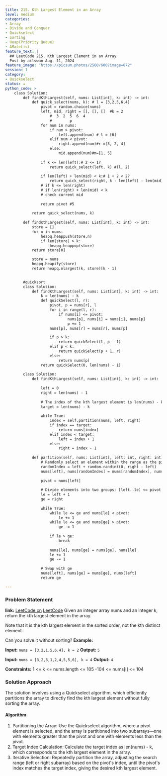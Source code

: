 ```yaml
---
title: 215. Kth Largest Element in an Array
level: medium
categories:
- Array
- Divide and Conquer
- Quickselect
- Sorting
- Heap(Priority Queue)
- AMateList
feature_text: |
  ## LeetCode 215. Kth Largest Element in an Array
  Post by ailswan Aug. 11, 2024
feature_image: "https://picsum.photos/2560/600?image=872"
session: 1
category:
- Quickselect
status: ★ 
python_code: >
    class Solution:
        def findKthLargest(self, nums: List[int], k: int) -> int:
            def quick_select(nums, k): # l = [3,2,5,6,4]
                pivot = random.choice(nums)
                left, mid, right = [], [], []  #k = 2
                    #  3  2  5  6  4
                    #        p
                for num in nums:
                    if num > pivot:
                        left.append(num) # l = [6]
                    elif num < pivot:
                        right.append(num)#r =[3, 2, 4]
                    else:
                        mid.append(num)#m=[1, 5]
                
                if k <= len(left):# 2 <= 1?
                    return quick_select(left, k) #(l, 2)
                
                if len(left) + len(mid) < k:# 1 + 2 < 2?
                    return quick_select(right, k - len(left) - len(mid))
                # if k <= len(right)
                # if len(right) + len(mid) < k
                # check current mid
                        
                return pivot #5
            
            return quick_select(nums, k)
            
        def findKthLargest(self, nums: List[int], k: int) -> int:
            store = []
            for n in nums:
                heapq.heappush(store,n)
                if len(store) > k:
                    heapq.heappop(store)
            return store[0]

            store = nums
            heapq.heapify(store)
            return heapq.nlargest(k, store)[k - 1]
        

        #quicksort 
        class Solution:
            def findKthLargest(self, nums: List[int], k: int) -> int:
                k = len(nums) - k 
                def quickSelect(l, r):
                    pivot, p = nums[r], l
                    for i in range(l, r):
                        if nums[i] <= pivot:
                            nums[p], nums[i] = nums[i], nums[p]
                            p += 1
                    nums[p], nums[r] = nums[r], nums[p]

                    if p > k:
                        return quickSelect(l, p - 1)
                    elif p < k:
                        return quickSelect(p + 1, r)
                    else:
                        return nums[p]
                return quickSelect(0, len(nums) - 1)
        
        class Solution:
            def findKthLargest(self, nums: List[int], k: int) -> int:
        
                left = 0
                right = len(nums) - 1
                
                # The index of the kth largest element is len(nums) - k
                target = len(nums) - k
                
                while True:
                    index = self.partition(nums, left, right)
                    if index == target:
                        return nums[index]
                    elif index < target:
                        left = index + 1
                    else:
                        right = index - 1
            
            def partition(self, nums: List[int], left: int, right: int) -> int:
                # Randomly select an element within the range as the pivot
                randomIndex = left + random.randint(0, right - left)
                nums[left], nums[randomIndex] = nums[randomIndex], nums[left]
                
                pivot = nums[left]
                
                # Divide elements into two groups: [left..le) <= pivot and (ge..right] >= pivot
                le = left + 1
                ge = right
                
                while True:
                    while le <= ge and nums[le] < pivot:
                        le += 1
                    while le <= ge and nums[ge] > pivot:
                        ge -= 1
                    
                    if le > ge:
                        break
                    
                    nums[le], nums[ge] = nums[ge], nums[le]
                    le += 1
                    ge -= 1
                
                # Swap with ge
                nums[left], nums[ge] = nums[ge], nums[left]
                return ge

---
```


### Problem Statement
**link:**
[LeetCode.cn](https://leetcode.cn/problems/excel-sheet-column-title/)
[LeetCode](https://leetcode.com/excel-sheet-column-title/)
Given an integer array nums and an integer k, return the kth largest element in the array.

Note that it is the kth largest element in the sorted order, not the kth distinct element.

Can you solve it without sorting?
**Example:**

**Input:** `nums = [3,2,1,5,6,4], k = 2`
**Output:** `5`

**Input:** `nums = [3,2,3,1,2,4,5,5,6], k = 4`
**Output:** `4`

**Constraints:**
1 <= k <= nums.length <= 105
-104 <= nums[i] <= 104

### Solution Approach
The solution involves using a Quickselect algorithm, which efficiently partitions the array to directly find the kth largest element without fully sorting the array.

#### Algorithm
1. Partitioning the Array: Use the Quickselect algorithm, where a pivot element is selected, and the array is partitioned into two subarrays—one with elements greater than the pivot and one with elements less than the pivot.
2. Target Index Calculation: Calculate the target index as len(nums) - k, which corresponds to the kth largest element in the array.
3. Iterative Selection: Repeatedly partition the array, adjusting the search range (left or right subarray) based on the pivot's index, until the pivot's index matches the target index, giving the desired kth largest element.